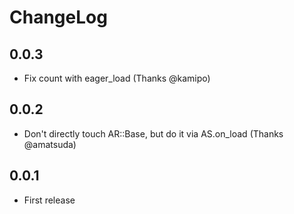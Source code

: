 # ChangeLog
## 0.0.3
- Fix count with eager_load (Thanks @kamipo)

## 0.0.2
- Don't directly touch AR::Base, but do it via AS.on_load (Thanks @amatsuda)

## 0.0.1
- First release
